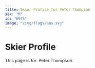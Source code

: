```yaml
---
title: Skier Profile for Peter Thompson
sex: "M"
id: "6975"
image: "/img/flags/aus.svg" 
---
```


# Skier Profile

This page is for: Peter Thompson.
    